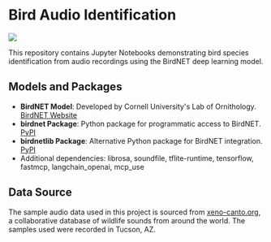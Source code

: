 # Bird Audio Identification

<a href="https://de.cyverse.org/instantlaunch/0934c370-9e44-11f0-9521-008cfa5ae621" target="_blank" rel="noopener noreferrer"><img src="https://de.cyverse.org/Powered-By-CyVerse-blue.svg"></a>

This repository contains Jupyter Notebooks demonstrating bird species identification from audio recordings using the BirdNET deep learning model.

## Models and Packages

- **BirdNET Model**: Developed by Cornell University's Lab of Ornithology. [BirdNET Website](https://birdnet.cornell.edu/)
- **birdnet Package**: Python package for programmatic access to BirdNET. [PyPI](https://pypi.org/project/birdnet/)
- **birdnetlib Package**: Alternative Python package for BirdNET integration. [PyPI](https://pypi.org/project/birdnetlib/)
- Additional dependencies: librosa, soundfile, tflite-runtime, tensorflow, fastmcp, langchain_openai, mcp_use

## Data Source

The sample audio data used in this project is sourced from [xeno-canto.org](https://xeno-canto.org/), a collaborative database of wildlife sounds from around the world. The samples used were recorded in Tucson, AZ.
